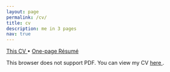```yaml
---
layout: page
permalink: /cv/
title: cv
description: me in 3 pages
nav: true
---
```


<span class="pr-4"><a href="HuyenNguyen-CV.pdf" target="_blank">This CV 
<i class="fas fa-external-link-alt"></i></a></span>•
<span class="pl-4"><a href="../resume/HuyenNguyen-Resume.pdf" target="_blank">One-page Résumé 
<i class="fas fa-external-link-alt"></i></a></span>

<div class='embed-responsive' style='padding-bottom:80%'>
<object
    data='HuyenNguyen-CV.pdf'
    type="application/pdf"
    width="100%"
    height='100%'
    >
        <p>This browser does not support PDF. You can view my CV 
        <a href="HuyenNguyen-CV.pdf" target="_blank">here <i class="fas fa-external-link-alt"></i></a>
        .</p>
  </object>
</div>